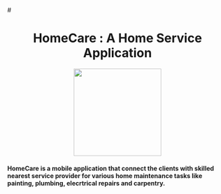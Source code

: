 #<h1 align = "center">HomeCare : A Home Service Application</h1>
 <p align="center">  <img src="https://png.pngtree.com/png-vector/20230511/ourmid/pngtree-home-service-logo-vector-png-image_7095332.png" width="200" height="200"></p>
 <p><h4>HomeCare is a mobile application that connect the clients with skilled nearest service provider for various home maintenance tasks like painting, plumbing, elecrtrical repairs and carpentry. 


